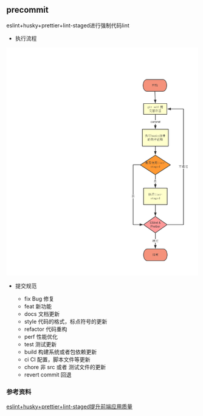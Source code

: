 ## precommit

eslint+husky+prettier+lint-staged进行强制代码lint

* 执行流程

![precommit](./images/precommit.png)

* 提交规范

  - fix Bug 修复
  - feat 新功能
  - docs 文档更新
  - style 代码的格式，标点符号的更新
  - refactor 代码重构
  - perf 性能优化
  - test 测试更新
  - build 构建系统或者包依赖更新
  - ci CI 配置，脚本文件等更新
  - chore 非 src 或者 测试文件的更新
  - revert commit 回退

### 参考资料

[eslint+husky+prettier+lint-staged提升前端应用质量](https://juejin.im/post/5c67fcaae51d457fcb4078c9)